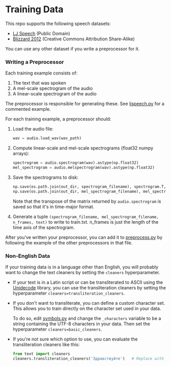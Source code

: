 # Training Data


This repo supports the following speech datasets:
  * [LJ Speech](https://keithito.com/LJ-Speech-Dataset/) (Public Domain)
  * [Blizzard 2012](http://www.cstr.ed.ac.uk/projects/blizzard/2012/phase_one) (Creative Commons Attribution Share-Alike)

You can use any other dataset if you write a preprocessor for it.


### Writing a Preprocessor

Each training example consists of:
  1. The text that was spoken
  2. A mel-scale spectrogram of the audio
  3. A linear-scale spectrogram of the audio

The preprocessor is responsible for generating these. See [ljspeech.py](datasets/ljspeech.py) for a
commented example.

For each training example, a preprocessor should:

  1. Load the audio file:
     ```python
     wav = audio.load_wav(wav_path)
     ```

  2. Compute linear-scale and mel-scale spectrograms (float32 numpy arrays):
     ```python
     spectrogram = audio.spectrogram(wav).astype(np.float32)
     mel_spectrogram = audio.melspectrogram(wav).astype(np.float32)
     ```

  3. Save the spectrograms to disk:
     ```python
     np.save(os.path.join(out_dir, spectrogram_filename), spectrogram.T, allow_pickle=False)
     np.save(os.path.join(out_dir, mel_spectrogram_filename), mel_spectrogram.T,  allow_pickle=False)
     ```
     Note that the transpose of the matrix returned by `audio.spectrogram` is saved so that it's
     in time-major format.

  4. Generate a tuple `(spectrogram_filename, mel_spectrogram_filename, n_frames, text)` to
     write to train.txt. n_frames is just the length of the time axis of the spectrogram.


After you've written your preprocessor, you can add it to [preprocess.py](preprocess.py) by
following the example of the other preprocessors in that file.


### Non-English Data

If your training data is in a language other than English, you will probably want to change the
text cleaners by setting the `cleaners` hyperparameter.

  * If your text is in a Latin script or can be transliterated to ASCII using the
    [Unidecode](https://pypi.python.org/pypi/Unidecode) library, you can use the transliteration
    cleaners by setting the hyperparameter `cleaners=transliteration_cleaners`.

  * If you don't want to transliterate, you can define a custom character set.
    This allows you to train directly on the character set used in your data.

    To do so, edit [symbols.py](tacotron/utils/symbols.py) and change the `_characters` variable to be a
    string containing the UTF-8 characters in your data. Then set the hyperparameter `cleaners=basic_cleaners`.

  * If you're not sure which option to use, you can evaluate the transliteration cleaners like this:

    ```python
    from text import cleaners
    cleaners.transliteration_cleaners('Здравствуйте')   # Replace with the text you want to try
    ```
